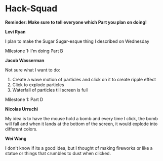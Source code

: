# Hack-Squad

**Reminder: Make sure to tell everyone which Part you plan on doing!**


**Levi Ryan**

I plan to make the Sugar Sugar-esque thing I described on Wednesday

Milestone 1: I'm doing Part B






**Jacob Wasserman**

Not sure what I want to do:

1. Create a wave motion of particles and click on it to create ripple effect
2. Click to explode particles
3. Waterfall of particles till screen is full

Milestone 1: Part D






**Nicolas Urruchi**

My idea is to have the mouse hold a bomb and every time I click, the bomb will fall and when it lands at the bottom of the screen, it would explode into different colors.






**Wei Wang**

I don't know if its a good idea, but I thought of making fireworks or like a statue or things that crumbles to dust when clicked.
